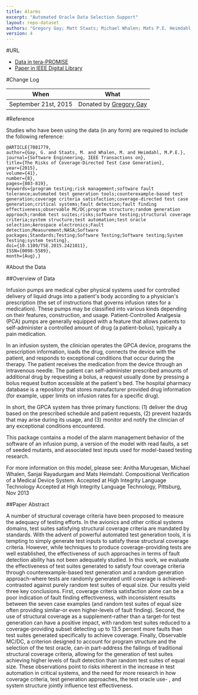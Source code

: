 ```yaml
---
title: Alarms
excerpt: "Automated Oracle Data Selection Support"
layout: repo-dataset
authors: "Gregory Gay; Matt Staats; Michael Whalen; Mats P.E. Heimdahl; Anitha Murugesan; Sanjai Rayadurgam"
version: 4
---
```


#URL

* [Data in tera-PROMISE](https://terapromise.csc.ncsu.edu:8443/!/#repo/view/head/test-generation/alarms)
* [Paper in IEEE Digital Library](http://ieeexplore.ieee.org/xpls/abs_all.jsp?arnumber=7081779&tag=1)

#Change Log

When | What
---- | ----
September 21st, 2015 | Donated by [Gregory Gay](mailto:greg@greggay.com)

#Reference

Studies who have been using the data (in any form) are required to include the following reference:

```
@ARTICLE{7081779,
author={Gay, G. and Staats, M. and Whalen, M. and Heimdahl, M.P.E.},
journal={Software Engineering, IEEE Transactions on},
title={The Risks of Coverage-Directed Test Case Generation},
year={2015},
volume={41},
number={8},
pages={803-819},
keywords={program testing;risk management;software fault tolerance;automated test generation tools;counterexample-based test generation;coverage criteria satisfaction;coverage-directed test case generation;critical systems;fault detection;fault finding effectiveness;observable MC/DC;program structure;random generation approach;random test suites;risks;software testing;structural coverage criteria;system structure;test automation;test oracle selection;Aerospace electronics;Fault detection;Measurement;NASA;Software packages;Standards;Testing;Software Testing;Software testing;System Testing;system testing},
doi={10.1109/TSE.2015.2421011},
ISSN={0098-5589},
month={Aug},}
```

#About the Data

##Overview of Data

Infusion pumps are medical cyber physical systems used for controlled delivery of liquid drugs into a patient's body according to a physician's prescription (the set of instructions that governs infusion rates for a medication). These pumps may be classified into various kinds depending on their features, construction, and usage. Patient-Controlled Analgesia (PCA) pumps are generally equipped with a feature that allows patients to self-administer a controlled amount of drug (a patient-bolus), typically a pain medication.

In an infusion system, the clinician operates the GPCA device, programs the prescription information, loads the drug, connects the device with the patient, and responds to exceptional conditions that occur during the therapy. The patient receives the medication from the device through an intravenous needle. The patient can self-administer prescribed amounts of additional drug by requesting a bolus, a request usually done by pressing a bolus request button accessible at the patient's bed. The hospital pharmacy database is a repository that stores manufacturer provided drug information (for example, upper limits on infusion rates for a specific drug).

In short, the GPCA system has three primary functions:
(1) deliver the drug based on the prescribed schedule and patient requests,
(2) prevent hazards that may arise during its usage, and
(3) monitor and notify the clinician of any exceptional conditions encountered.

This package contains a model of the alarm management behavior of the software of an infusion pump, a version of the model with read faults, a set of seeded mutants, and associated test inputs used for model-based testing research.

For more information on this model, please see: Anitha Murugesan, Michael Whalen, Sanjai Rayadurgam and Mats Heimdahl. Compositional Verification of a Medical Device System. Accepted at High Integrity Language Technology Accepted at High Integrity Language Technology, Pittsburg, Nov 2013

##Paper Abstract

A number of structural coverage criteria have been proposed to measure the adequacy of testing efforts. In the avionics and other critical systems domains, test suites satisfying structural coverage criteria are mandated by standards. With the advent of powerful automated test generation tools, it is tempting to simply generate test inputs to satisfy these structural coverage criteria. However, while techniques to produce coverage-providing tests are well established, the effectiveness of such approaches in terms of fault detection ability has not been adequately studied. In this work, we evaluate the effectiveness of test suites generated to satisfy four coverage criteria through counterexample-based test generation and a random generation approach-where tests are randomly generated until coverage is achieved-contrasted against purely random test suites of equal size. Our results yield three key conclusions. First, coverage criteria satisfaction alone can be a poor indication of fault finding effectiveness, with inconsistent results between the seven case examples (and random test suites of equal size often providing similar-or even higher-levels of fault finding). Second, the use of structural coverage as a supplement-rather than a target-for test generation can have a positive impact, with random test suites reduced to a coverage-providing subset detecting up to 13.5 percent more faults than test suites generated specifically to achieve coverage. Finally, Observable MC/DC, a criterion designed to account for program structure and the selection of the test oracle, can-in part-address the failings of traditional structural coverage criteria, allowing for the generation of test suites achieving higher levels of fault detection than random test suites of equal size. These observations point to risks inherent in the increase in test automation in critical systems, and the need for more research in how coverage criteria, test generation approaches, the test oracle use- , and system structure jointly influence test effectiveness.
